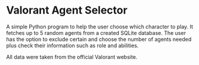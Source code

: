 # Valorant Agent Selector
A simple Python program to help the user choose which character to play.
It fetches up to 5 random agents from a created SQLite database. The user has the option to exclude certain and choose the number of agents needed plus check their information such as role and abilities.

All data were taken from the official Valorant website.
